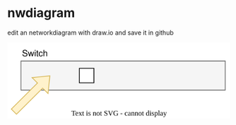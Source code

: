 # nwdiagram

edit an networkdiagram with draw.io and save it in github

![](https://github.com/der-saboteur/nwdiagram/blob/main/network%20diagram.drawio.svg)
